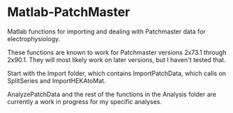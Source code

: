 Matlab-PatchMaster
==================

Matlab functions for importing and dealing with Patchmaster data for electrophysiology.

These functions are known to work for Patchmaster versions 2x73.1 through 2x90.1. They will most likely work on later versions, but I haven't tested that.

Start with the Import folder, which contains ImportPatchData, which calls on SplitSeries and ImportHEKAtoMat.

AnalyzePatchData and the rest of the functions in the Analysis folder are currently a work in progress for my specific analyses.
